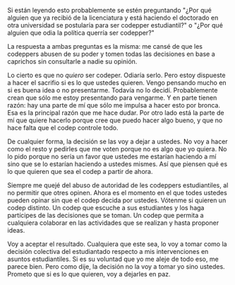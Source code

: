 Si están leyendo esto probablemente se estén preguntando "¿Por qué alguien que ya recibió de la licenciatura y está haciendo el doctorado en otra universidad se postularía para ser codepper estudiantil?" o "¿Por qué alguien que odia la política querría ser codepper?"

La respuesta a ambas preguntas es la misma: me cansé de que les codeppers abusen de su poder y tomen todas las decisiones en base a caprichos sin consultarle a nadie su opinión.

Lo cierto es que no *quiero* ser codeper. Odiaría serlo. Pero estoy dispueste a hacer el sacrifio si es lo que ustedes quieren. Vengo pensando mucho en si es buena idea o no presentarme. Todavía no lo decidí. Probablemente crean que sólo me estoy presentando para vengarme. Y en parte tienen razón: hay una parte de mí que sólo me impulsa a hacer esto por bronca. Esa es la principal razón que me hace dudar. Por otro lado está la parte de mí que quiere hacerlo porque cree que puedo hacer algo bueno, y que no hace falta que el codep controle todo.

De cualquier forma, la decisión se las voy a dejar a ustedes. No voy a hacer como el resto y pedirles que me voten porque no es algo que yo quiera. No lo pido porque no sería un favor que ustedes me estarían haciendo a mí sino que se lo estarían haciendo a ustedes mismes. Así que piensen qué es lo que quieren que sea el codep a partir de ahora.

Siempre me quejé del abuso de autoridad de les codeppers estudiantiles, al no permitir que otres opinen. Ahora es el momento en el que todes ustedes pueden opinar sin que el codep decida por ustedes. Vótenme si quieren un codep distinto. Un codep que escuche a sus estudiantes y los haga partícipes de las decisiones que se toman. Un codep que permita a cualquiera colaborar en las actividades que se realizan y hasta proponer ideas.

Voy a aceptar el resultado. Cualquiera que este sea, lo voy a tomar como la decisión colectiva del estudiantado respecto a mis intervenciones en asuntos estudiantiles. Si es su voluntad que yo me aleje de todo eso, me parece bien. Pero como dije, la decisión no la voy a tomar yo sino ustedes. Prometo que si es lo que quieren, voy a dejarles en paz.